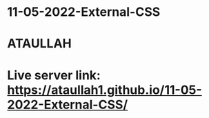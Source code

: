 # 11-05-2022-External-CSS
# ATAULLAH
# Live server link: https://ataullah1.github.io/11-05-2022-External-CSS/
